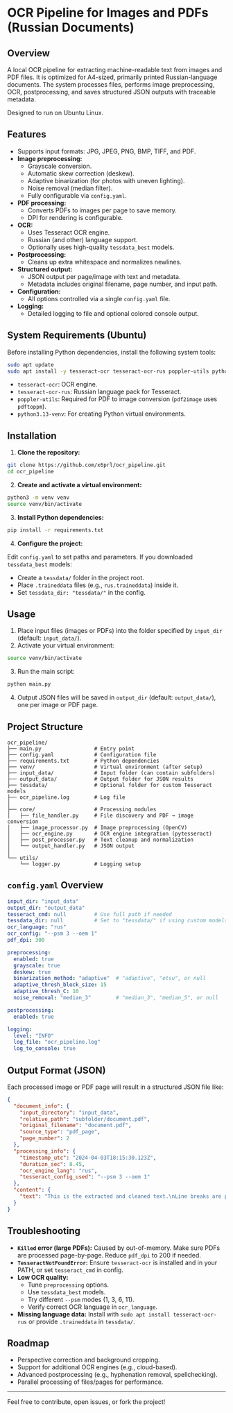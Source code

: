 # OCR Pipeline for Images and PDFs (Russian Documents)

## Overview

A local OCR pipeline for extracting machine-readable text from images and PDF files. It is optimized for A4-sized, primarily printed Russian-language documents. The system processes files, performs image preprocessing, OCR, postprocessing, and saves structured JSON outputs with traceable metadata.

Designed to run on Ubuntu Linux.

## Features

- Supports input formats: JPG, JPEG, PNG, BMP, TIFF, and PDF.
- **Image preprocessing:**
  - Grayscale conversion.
  - Automatic skew correction (deskew).
  - Adaptive binarization (for photos with uneven lighting).
  - Noise removal (median filter).
  - Fully configurable via `config.yaml`.
- **PDF processing:**
  - Converts PDFs to images per page to save memory.
  - DPI for rendering is configurable.
- **OCR:**
  - Uses Tesseract OCR engine.
  - Russian (and other) language support.
  - Optionally uses high-quality `tessdata_best` models.
- **Postprocessing:**
  - Cleans up extra whitespace and normalizes newlines.
- **Structured output:**
  - JSON output per page/image with text and metadata.
  - Metadata includes original filename, page number, and input path.
- **Configuration:**
  - All options controlled via a single `config.yaml` file.
- **Logging:**
  - Detailed logging to file and optional colored console output.

## System Requirements (Ubuntu)

Before installing Python dependencies, install the following system tools:

```bash
sudo apt update
sudo apt install -y tesseract-ocr tesseract-ocr-rus poppler-utils python3.13-venv
```

- `tesseract-ocr`: OCR engine.
- `tesseract-ocr-rus`: Russian language pack for Tesseract.
- `poppler-utils`: Required for PDF to image conversion (`pdf2image` uses `pdftoppm`).
- `python3.13-venv`: For creating Python virtual environments.

## Installation

1. **Clone the repository:**

```bash
git clone https://github.com/x6prl/ocr_pipeline.git
cd ocr_pipeline
```

2. **Create and activate a virtual environment:**

```bash
python3 -m venv venv
source venv/bin/activate
```

3. **Install Python dependencies:**

```bash
pip install -r requirements.txt
```

4. **Configure the project:**

Edit `config.yaml` to set paths and parameters. If you downloaded `tessdata_best` models:

- Create a `tessdata/` folder in the project root.
- Place `.traineddata` files (e.g., `rus.traineddata`) inside it.
- Set `tessdata_dir: "tessdata/"` in the config.

## Usage

1. Place input files (images or PDFs) into the folder specified by `input_dir` (default: `input_data/`).
2. Activate your virtual environment:

```bash
source venv/bin/activate
```

3. Run the main script:

```bash
python main.py
```

4. Output JSON files will be saved in `output_dir` (default: `output_data/`), one per image or PDF page.

## Project Structure

```
ocr_pipeline/
├── main.py                 # Entry point
├── config.yaml             # Configuration file
├── requirements.txt        # Python dependencies
├── venv/                   # Virtual environment (after setup)
├── input_data/             # Input folder (can contain subfolders)
├── output_data/            # Output folder for JSON results
├── tessdata/               # Optional folder for custom Tesseract models
├── ocr_pipeline.log        # Log file
│
├── core/                   # Processing modules
│   ├── file_handler.py     # File discovery and PDF → image conversion
│   ├── image_processor.py  # Image preprocessing (OpenCV)
│   ├── ocr_engine.py       # OCR engine integration (pytesseract)
│   ├── post_processor.py   # Text cleanup and normalization
│   └── output_handler.py   # JSON output
│
└── utils/
    └── logger.py           # Logging setup
```

## `config.yaml` Overview

```yaml
input_dir: "input_data"
output_dir: "output_data"
tesseract_cmd: null         # Use full path if needed
tessdata_dir: null          # Set to "tessdata/" if using custom models
ocr_language: "rus"
ocr_config: "--psm 3 --oem 1"
pdf_dpi: 300

preprocessing:
  enabled: true
  grayscale: true
  deskew: true
  binarization_method: "adaptive"  # "adaptive", "otsu", or null
  adaptive_thresh_block_size: 15
  adaptive_thresh_C: 10
  noise_removal: "median_3"        # "median_3", "median_5", or null

postprocessing:
  enabled: true

logging:
  level: "INFO"
  log_file: "ocr_pipeline.log"
  log_to_console: true
```

## Output Format (JSON)

Each processed image or PDF page will result in a structured JSON file like:

```json
{
  "document_info": {
    "input_directory": "input_data",
    "relative_path": "subfolder/document.pdf",
    "original_filename": "document.pdf",
    "source_type": "pdf_page",
    "page_number": 2
  },
  "processing_info": {
    "timestamp_utc": "2024-04-03T18:15:30.123Z",
    "duration_sec": 8.45,
    "ocr_engine_lang": "rus",
    "tesseract_config_used": "--psm 3 --oem 1"
  },
  "content": {
    "text": "This is the extracted and cleaned text.\nLine breaks are preserved.\n\nNew paragraphs are separated by an empty line."
  }
}
```

## Troubleshooting

- **`Killed` error (large PDFs):** Caused by out-of-memory. Make sure PDFs are processed page-by-page. Reduce `pdf_dpi` to 200 if needed.
- **`TesseractNotFoundError`:** Ensure `tesseract-ocr` is installed and in your PATH, or set `tesseract_cmd` in config.
- **Low OCR quality:**
  - Tune `preprocessing` options.
  - Use `tessdata_best` models.
  - Try different `--psm` modes (1, 3, 6, 11).
  - Verify correct OCR language in `ocr_language`.
- **Missing language data:** Install with `sudo apt install tesseract-ocr-rus` or provide `.traineddata` in `tessdata/`.

## Roadmap

- Perspective correction and background cropping.
- Support for additional OCR engines (e.g., cloud-based).
- Advanced postprocessing (e.g., hyphenation removal, spellchecking).
- Parallel processing of files/pages for performance.

---

Feel free to contribute, open issues, or fork the project!
